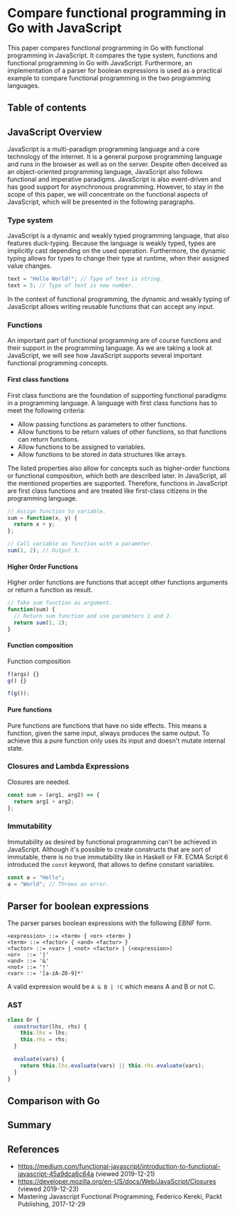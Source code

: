 # Compare functional programming in Go with JavaScript

This paper compares functional programming in Go with functional programming in JavaScript.
It compares the type system, functions and functional programming in Go with JavaScript.
Furthermore, an implementation of a parser for boolean expressions is used as a practical example to compare functional programming in the two programming languages.

<!-- Paper will answer the question what functional concepts are present in javascript and which possibilities there are. -->

## Table of contents

<!-- TODO -->

## JavaScript Overview

JavaScript is a multi-paradigm programming language and a core technology of the internet.
It is a general purpose programming language and runs in the browser as well as on the server.
Despite often deceived as an object-oriented programming language, JavaScript also follows functional and imperative paradigms.
JavaScript is also event-driven and has good support for asynchronous programming.
However, to stay in the scope of this paper, we will concentrate on the functional aspects of JavaScript, which will be presented in the following paragraphs.

<!-- Functions -->
<!-- Lambdas/closures -->
<!-- Higher order functions -->
<!-- Sum/product types -->
<!-- Immutable types -->
<!-- Pattern matching -->
<!-- Monads -->
<!-- Function literals -->
<!-- Currying -->

### Type system

JavaScript is a dynamic and weakly typed programming language, that also features duck-typing.
Because the language is weakly typed, types are implicitly cast depending on the used operation.
Furthermore, the dynamic typing allows for types to change their type at runtime, when their assigned value changes.

<!-- TODO Code example. -->

```javascript
text = "Hello World!"; // Type of text is string.
text = 5; // Type of text is now number.
```

In the context of functional programming, the dynamic and weakly typing of JavaScript allows writing reusable functions that can accept any input.

<!-- TODO Describe why this helps with functional programming. Untyped lambda calculus. -->

### Functions

An important part of functional programming are of course functions and their support in the programming language.
As we are taking a look at JavaScript, we will see how JavaScript supports several important functional programming concepts.

#### First class functions

First class functions are the foundation of supporting functional paradigms in a programming language.
A language with first class functions has to meet the following criteria:

- Allow passing functions as parameters to other functions.
- Allow functions to be return values of other functions, so that functions can return functions.
- Allow functions to be assigned to variables.
- Allow functions to be stored in data structures like arrays.

The listed properties also allow for concepts such as higher-order functions or functional composition, which both are described later.
In JavaScript, all the mentioned properties are supported.
Therefore, functions in JavaScript are first class functions and are treated like first-class citizens in the programming language.

<!-- TODO Code example. -->

```javascript
// Assign function to variable.
sum = function(x, y) {
  return x + y;
};

// Call variable as function with a parameter.
sum(1, 2); // Output 3.
```

#### Higher Order Functions

Higher order functions are functions that accept other functions arguments or return a function as result.

```javascript
// Take sum function as argument.
function(sum) {
  // Return sum function and use parameters 1 and 2.
  return sum(1, 2);
}
```


#### Function composition

Function composition

```javascript
f(args) {}
g() {}

f(g());
```

#### Pure functions

Pure functions are functions that have no side effects.
This means a function, given the same input, always produces the same output.
To achieve this a pure function only uses its input and doesn't mutate internal state.

### Closures and Lambda Expressions

Closures are needed.

<!-- ES6 arrow functions -->

```javascript
const sum = (arg1, arg2) => {
  return arg1 + arg2;
};
```

### Immutability

Immutability as desired by functional programming can't be achieved in JavaScript.
Although it's possible to create constructs that are sort of immutable, there is no true immutability like in Haskell or F#.
ECMA Script 6 introduced the `const` keyword, that allows to define constant variables.

<!-- ES6 const keyword -->

```javascript
const a = "Hello";
a = "World"; // Throws an error.
```

## Parser for boolean expressions

The parser parses boolean expressions with the following EBNF form.

```
<expression> ::= <term> { <or> <term> }
<term> ::= <factor> { <and> <factor> }
<factor> ::= <var> | <not> <factor> | (<expression>)
<or>  ::= '|'
<and> ::= '&'
<not> ::= '!'
<var> ::= '[a-zA-Z0-9]*'
```

A valid expression would be `A & B | !C` which means A and B or not C.

### AST

```javascript
class Or {
  constructor(lhs, rhs) {
    this.lhs = lhs;
    this.rhs = rhs;
  }

  evaluate(vars) {
    return this.lhs.evaluate(vars) || this.rhs.evaluate(vars);
  }
}
```

## Comparison with Go

## Summary

## References

- <https://medium.com/functional-javascript/introduction-to-functional-javascript-45a9dca6c64a> (viewed 2019-12-21)
- <https://developer.mozilla.org/en-US/docs/Web/JavaScript/Closures> (viewed 2019-12-23)
- Mastering Javascript Functional Programming, Federico Kereki, Packt Publishing, 2017-12-29
